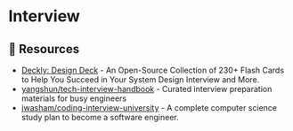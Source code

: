 # Interview

## 📘 Resources
- [Deckly: Design Deck](https://deckly.dev/designdeck/) - An Open-Source Collection of 230+ Flash Cards to Help You Succeed in Your System Design Interview and More.
- [yangshun/tech-interview-handbook](https://github.com/yangshun/tech-interview-handbook) - Curated interview preparation materials for busy engineers
- [jwasham/coding-interview-university](https://github.com/jwasham/coding-interview-university) - A complete computer science study plan to become a software engineer.